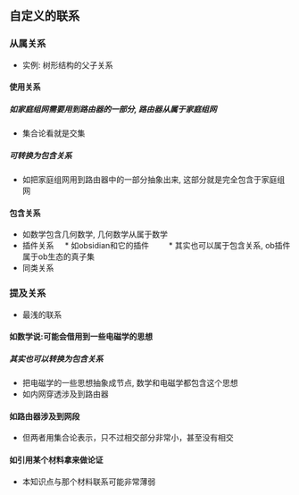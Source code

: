 ## 自定义的联系
### 从属关系
- 实例: 树形结构的父子关系
#### 使用关系
##### 如家庭组网需要用到路由器的一部分, 路由器从属于家庭组网
- 集合论看就是交集
##### 可转换为包含关系
- 如把家庭组网用到路由器中的一部分抽象出来, 这部分就是完全包含于家庭组网
#### 包含关系
- 如数学包含几何数学, 几何数学从属于数学
- 插件关系
    * 如obsidian和它的插件
        * 其实也可以属于包含关系, ob插件属于ob生态的真子集
- 同类关系
### 提及关系
- 最浅的联系
#### 如数学说:可能会借用到一些电磁学的思想
##### 其实也可以转换为包含关系
- 把电磁学的一些思想抽象成节点, 数学和电磁学都包含这个思想
- 如内网穿透涉及到路由器
#### 如路由器涉及到网段
- 但两者用集合论表示，只不过相交部分非常小，甚至没有相交
#### 如引用某个材料拿来做论证
- 本知识点与那个材料联系可能非常薄弱

